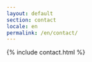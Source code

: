 ```yaml
---
layout: default
section: contact
locale: en
permalink: /en/contact/
---
```


{% include contact.html %}
